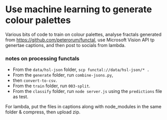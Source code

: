 # Use machine learning to generate colour palettes

Various bits of code to train on colour palettes, analyse fractals generated from https://github.com/peterorum/functal, use Microsoft Vision API tp genertae captions, and then post to socials from lambda.

### notes on processing functals

- From the `data/hsl-json` folder, `scp functal://data/hsl-json/* .`
- From the `generate` folder, run `combine-jsons.py`,
- then `convert-to-csv`.
- From the `train` folder, run `003-split`.
- From the `classify` folder, run `node server.js` using the `predictions` file as test.

For lambda, put the files in captions along with node_modules in the same folder & compress, then upload zip.
